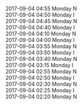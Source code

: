 2017-09-04 04:55 Monday  N  
2017-09-04 04:50 Monday  I  
2017-09-04 04:45 Monday  N  
2017-09-04 04:40 Monday  I  
2017-09-04 04:10 Monday  N  
2017-09-04 04:00 Monday  I  
2017-09-04 03:55 Monday  N  
2017-09-04 03:50 Monday  I  
2017-09-04 03:40 Monday  N  
2017-09-04 03:15 Monday  I  
2017-09-04 02:55 Monday  N  
2017-09-04 02:50 Monday  I  
2017-09-04 02:30 Monday  N  
2017-09-04 02:25 Monday  I  
2017-09-04 02:20 Monday  N  
